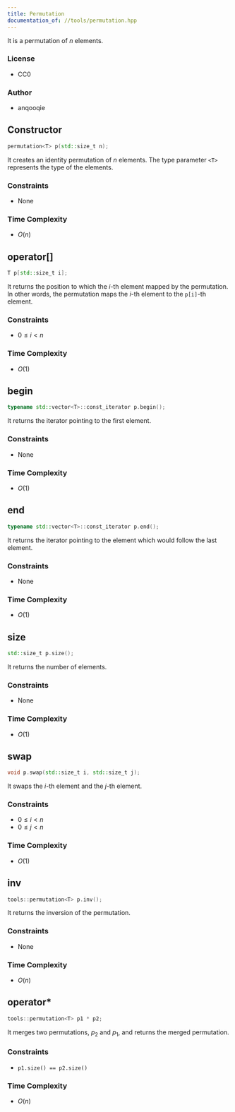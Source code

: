 ```yaml
---
title: Permutation
documentation_of: //tools/permutation.hpp
---
```


It is a permutation of $n$ elements.

### License
- CC0

### Author
- anqooqie

## Constructor
```cpp
permutation<T> p(std::size_t n);
```

It creates an identity permutation of $n$ elements.
The type parameter `<T>` represents the type of the elements.

### Constraints
- None

### Time Complexity
- $O(n)$

## operator[]
```cpp
T p[std::size_t i];
```

It returns the position to which the $i$-th element mapped by the permutation.
In other words, the permutation maps the $i$-th element to the `p[i]`-th element.

### Constraints
- $0 \leq i < n$

### Time Complexity
- $O(1)$

## begin
```cpp
typename std::vector<T>::const_iterator p.begin();
```

It returns the iterator pointing to the first element.

### Constraints
- None

### Time Complexity
- $O(1)$

## end
```cpp
typename std::vector<T>::const_iterator p.end();
```

It returns the iterator pointing to the element which would follow the last element.

### Constraints
- None

### Time Complexity
- $O(1)$

## size
```cpp
std::size_t p.size();
```

It returns the number of elements.

### Constraints
- None

### Time Complexity
- $O(1)$

## swap
```cpp
void p.swap(std::size_t i, std::size_t j);
```

It swaps the $i$-th element and the $j$-th element.

### Constraints
- $0 \leq i < n$
- $0 \leq j < n$

### Time Complexity
- $O(1)$

## inv
```cpp
tools::permutation<T> p.inv();
```

It returns the inversion of the permutation.

### Constraints
- None

### Time Complexity
- $O(n)$

## operator*
```cpp
tools::permutation<T> p1 * p2;
```

It merges two permutations, $p_2$ and $p_1$, and returns the merged permutation.

### Constraints
- `p1.size() == p2.size()`

### Time Complexity
- $O(n)$
